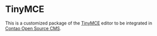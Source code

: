 TinyMCE
=======

This is a customized package of the [TinyMCE][1] editor to be integrated in
[Contao Open Source CMS][2].


[1]: **http://www.tinymce.com**
[2]: https://contao.org
